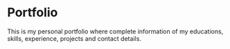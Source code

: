 # Portfolio
This is my personal portfolio where complete information of my educations, skills, experience, projects and contact details.
